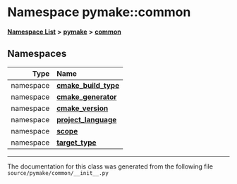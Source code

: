 
# Namespace pymake::common



[**Namespace List**](namespaces.md) **>** [**pymake**](namespacepymake.md) **>** [**common**](namespacepymake_1_1common.md)














## Namespaces

| Type | Name |
| ---: | :--- |
| namespace | [**cmake\_build\_type**](namespacepymake_1_1common_1_1cmake__build__type.md) <br> |
| namespace | [**cmake\_generator**](namespacepymake_1_1common_1_1cmake__generator.md) <br> |
| namespace | [**cmake\_version**](namespacepymake_1_1common_1_1cmake__version.md) <br> |
| namespace | [**project\_language**](namespacepymake_1_1common_1_1project__language.md) <br> |
| namespace | [**scope**](namespacepymake_1_1common_1_1scope.md) <br> |
| namespace | [**target\_type**](namespacepymake_1_1common_1_1target__type.md) <br> |















------------------------------
The documentation for this class was generated from the following file `source/pymake/common/__init__.py`